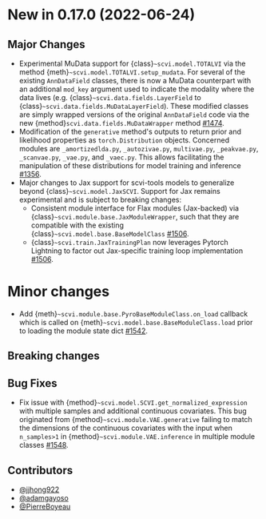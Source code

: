 # New in 0.17.0 (2022-06-24)

## Major Changes

- Experimental MuData support for {class}`~scvi.model.TOTALVI` via the method {meth}`~scvi.model.TOTALVI.setup_mudata`. For several of the existing `AnnDataField` classes, there is now a MuData counterpart with an additional `mod_key` argument used to indicate the modality where the data lives (e.g. {class}`~scvi.data.fields.LayerField` to {class}`~scvi.data.fields.MuDataLayerField`). These modified classes are simply wrapped versions of the original `AnnDataField` code via  the new {method}`scvi.data.fields.MuDataWrapper` method [#1474].
- Modification of the `generative` method's outputs to return prior and likelihood properties as `torch.Distribution` objects. Concerned modules are `_amortizedlda.py`, `_autozivae.py`, `multivae.py`, `_peakvae.py`, `_scanvae.py`, `_vae.py`, and `_vaec.py`. This allows facilitating the manipulation of these distributions for model training and inference [#1356].
- Major changes to Jax support for scvi-tools models to generalize beyond {class}`~scvi.model.JaxSCVI`. Support for Jax remains experimental and is subject to breaking changes:
    - Consistent module interface for Flax modules (Jax-backed) via {class}`~scvi.module.base.JaxModuleWrapper`, such that they are compatible with the existing {class}`~scvi.model.base.BaseModelClass` [#1506].
    - {class}`~scvi.train.JaxTrainingPlan` now leverages Pytorch Lightning to factor out Jax-specific training loop implementation [#1506].

# Minor changes
- Add {meth}`~scvi.module.base.PyroBaseModuleClass.on_load` callback which is called on {meth}`~scvi.model.base.BaseModuleClass.load` prior to loading the module state dict [#1542].

## Breaking changes

## Bug Fixes
- Fix issue with {method}`~scvi.model.SCVI.get_normalized_expression` with multiple samples and additional continuous covariates. This bug originated from {method}`~scvi.module.VAE.generative` failing to match the dimensions of the continuous covariates with the input when `n_samples>1` in {method}`~scvi.module.VAE.inference` in multiple module classes [#1548].

## Contributors

- [@jjhong922]
- [@adamgayoso]
- [@PierreBoyeau]

[#1356]: https://github.com/YosefLab/scvi-tools/pull/1356
[#1474]: https://github.com/YosefLab/scvi-tools/pull/1474
[#1506]: https://github.com/YosefLab/scvi-tools/pull/1506
[#1542]: https://github.com/YosefLab/scvi-tools/pull/1542
[#1548]: https://github.com/YosefLab/scvi-tools/pull/1548

[@jjhong922]: https://github.com/jjhong922
[@adamgayoso]: https://github.com/adamgayoso
[@pierreboyeau]: https://github.com/PierreBoyeau

